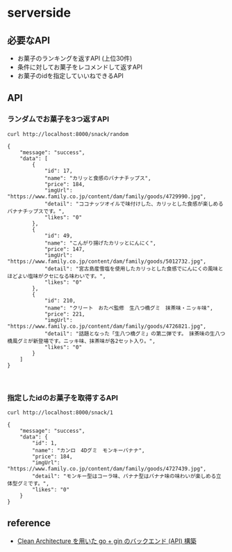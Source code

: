 # serverside

## 必要なAPI

- お菓子のランキングを返すAPI (上位30件)
- 条件に対してお菓子をレコメンドして返すAPI
- お菓子のidを指定していいねできるAPI

## API


### ランダムでお菓子を3つ返すAPI

```
curl http://localhost:8000/snack/random
```

```
{
    "message": "success",
    "data": [
        {
            "id": 17,
            "name": "カリッと食感のバナナチップス",
            "price": 184,
            "imgUrl": "https://www.family.co.jp/content/dam/family/goods/4729990.jpg",
            "detail": "ココナッツオイルで味付けした、カリッとした食感が楽しめるバナナチップスです。",
            "likes": "0"
        },
        {
            "id": 49,
            "name": "こんがり揚げたカリッとにんにく",
            "price": 147,
            "imgUrl": "https://www.family.co.jp/content/dam/family/goods/5012732.jpg",
            "detail": "宮古島産雪塩を使用したカリっとした食感でにんにくの風味とほどよい塩味がクセになる味わいです。",
            "likes": "0"
        },
        {
            "id": 210,
            "name": "クリート　おたべ監修　生八つ橋グミ　抹茶味・ニッキ味",
            "price": 221,
            "imgUrl": "https://www.family.co.jp/content/dam/family/goods/4726821.jpg",
            "detail": "話題となった「生八つ橋グミ」の第二弾です。　抹茶味の生八つ橋風グミが新登場です。ニッキ味、抹茶味が各2セット入り。",
            "likes": "0"
        }
    ]
}
```

<br>

### 指定したidのお菓子を取得するAPI

```
curl http://localhost:8000/snack/1
```

```
{
    "message": "success",
    "data": {
        "id": 1,
        "name": "カンロ　4Dグミ　モンキーバナナ",
        "price": 184,
        "imgUrl": "https://www.family.co.jp/content/dam/family/goods/4727439.jpg",
        "detail": "モンキー型はコーラ味、バナナ型はバナナ味の味わいが楽しめる立体型グミです。",
        "likes": "0"
    }
}
```




## reference
- [Clean Architecture を用いた go + gin のバックエンド (API) 構築](http://psychedelicnekopunch.com/archives/1308)
